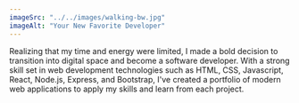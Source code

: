 ```yaml
---
imageSrc: "../../images/walking-bw.jpg"
imageAlt: "Your New Favorite Developer"
---
```


Realizing that my time and energy were limited, I made a bold decision to transition into digital space and become a software developer. With a strong skill set in web development technologies such as HTML, CSS, Javascript, React, Node.js, Express, and Bootstrap, I've created a portfolio of modern web applications to apply my skills and learn from each project.

<!-- Photo by <a href="https://unsplash.com/@charlesdeluvio?utm_source=unsplash&utm_medium=referral&utm_content=creditCopyText" target="_blank" rel="nofollow noopener noreferrer" aria-label="External Link"><u>Charles Deluvio</u></a> on Unsplash -->
